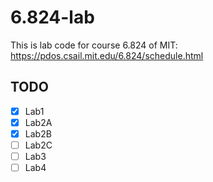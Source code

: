 # 6.824-lab
This is lab code for course 6.824 of MIT: https://pdos.csail.mit.edu/6.824/schedule.html


## TODO
- [x] Lab1
- [x] Lab2A
- [x] Lab2B
- [ ] Lab2C
- [ ] Lab3
- [ ] Lab4
